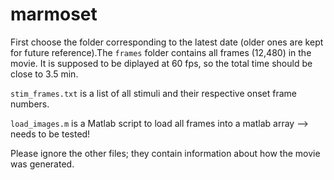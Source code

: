 # marmoset
First choose the folder corresponding to the latest date (older ones are kept for future reference).The `frames` folder contains all frames (12,480) in the movie. It is supposed to be diplayed at 60 fps, so the total time should be close to 3.5 min.

`stim_frames.txt` is a list of all stimuli and their respective onset frame numbers.

`load_images.m` is a Matlab script to load all frames into a matlab array --> needs to be tested!

Please ignore the other files; they contain information about how the movie was generated.

 
